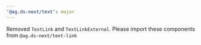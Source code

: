 ```yaml
---
'@ag.ds-next/text': major
---
```


Removed `TextLink` and `TextLinkExternal`. Please import these components from `@ag.ds-next/text-link`
